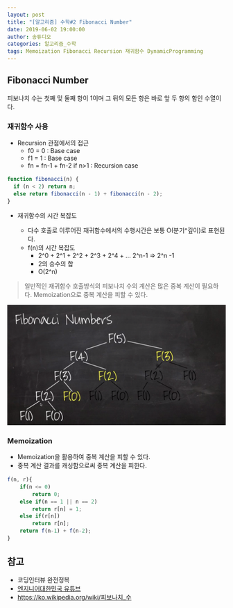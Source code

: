 ```yaml
---
layout: post
title: "[알고리즘] 수학#2 Fibonacci Number"
date: 2019-06-02 19:00:00
author: 송튜디오
categories: 알고리즘_수학
tags: Memoization Fibonacci Recursion 재귀함수 DynamicProgramming
---
```


## Fibonacci Number

피보나치 수는 첫째 및 둘째 항이 1이며 그 뒤의 모든 항은 바로 앞 두 항의 합인 수열이다.

### 재귀함수 사용

- Recursion 관점에서의 접근
  - f0 = 0 : Base case
  - f1 = 1 : Base case
  - fn = fn-1 + fn-2 if n>1 : Recursion case

```js
function fibonacci(n) {
  if (n < 2) return n;
  else return fibonacci(n - 1) + fibonacci(n - 2);
}
```

- 재귀함수의 시간 복잡도

  - 다수 호출로 이루어진 재귀함수에서의 수행시간은 보통 O(분기^깊이)로 표현된다.
  - f(n)의 시간 복잡도
    - 2^0 + 2^1 + 2^2 + 2^3 + 2^4 + ... 2^n-1 => 2^n -1
    - 2의 승수의 합
    - O(2^n)

> 일반적인 재귀함수 호출방식의 피보나치 수의 계산은 많은 중복 계산이 필요하다.
> Memoization으로 중복 계산을 피할 수 있다.

![Alt fibonaci](/assets/img/2019-05-08-bigo/fibonacci3.png)

### Memoization

- Memoization을 활용하여 중복 계산을 피할 수 있다.
- 중복 계산 결과를 캐싱함으로써 중복 계산을 피한다.

```js
f(n, r){
    if(n <= 0)
        return 0;
    else if(n == 1 || n == 2)
        return r[n] = 1;
    else if(r[n])
        return r[n];
    return f(n-1) + f(n-2);
}
```

## 참고

- 코딩인터뷰 완전정복
- [엔지니어대한민국 유튜브](https://www.youtube.com/watch?v=VcCkPrGaKrs&list=PLjSkJdbr_gFYSUYfnF_OGXtnGs2d3vWg7&index=2&frags=wn)
- https://ko.wikipedia.org/wiki/피보나치_수
